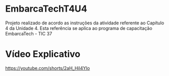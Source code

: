 # EmbarcaTechT4U4
Projeto realizado de acordo as instruções da atividade referente ao Capítulo 4 da Unidade 4. Esta referência se aplica ao programa de capacitação EmbarcaTech - TIC 37

# Vídeo Explicativo
https://youtube.com/shorts/2aH_Hil4YIo